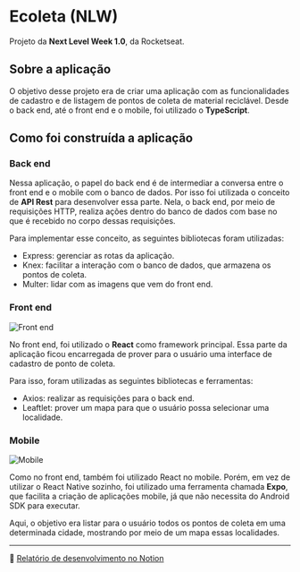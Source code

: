 # Ecoleta (NLW)

Projeto da **Next Level Week 1.0**, da Rocketseat.

## Sobre a aplicação

O objetivo desse projeto era de criar uma aplicação com as funcionalidades de cadastro e de listagem de pontos de coleta de material reciclável. Desde o back end, até o front end e o mobile, foi utilizado o **TypeScript**.

## Como foi construída a aplicação


### Back end

Nessa aplicação, o papel do back end é de intermediar a conversa entre o front end e o mobile com o banco de dados. Por isso foi utilizada o conceito de **API Rest** para desenvolver essa parte. Nela, o back end, por meio de requisições HTTP, realiza ações dentro do banco de dados com base no que é recebido no corpo dessas requisições.

Para implementar esse conceito, as seguintes bibliotecas foram utilizadas:
 - Express: gerenciar as rotas da aplicação.
 - Knex: facilitar a interação com o banco de dados, que armazena os pontos de coleta.
 - Multer: lidar com as imagens que vem do front end.


### Front end

![Front end](https://user-images.githubusercontent.com/29464328/83920604-f6eb6400-a752-11ea-9021-2cff27590f85.png)

No front end, foi utilizado o **React** como framework principal. Essa parte da aplicação ficou encarregada de prover para o usuário uma interface de cadastro de ponto de coleta.

Para isso, foram utilizadas as seguintes bibliotecas e ferramentas:
 - Axios: realizar as requisições para o back end.
 - Leaftlet: prover um mapa para que o usuário possa selecionar uma localidade.


### Mobile

![Mobile](https://user-images.githubusercontent.com/29464328/83921186-3797ad00-a754-11ea-824c-e0c22b3d2b9d.png)

Como no front end, também foi utilizado React no mobile. Porém, em vez de utilizar o React Native sozinho, foi utilizado uma ferramenta chamada **Expo**, que facilita a criação de aplicações mobile, já que não necessita do Android SDK para executar.

Aqui, o objetivo era listar para o usuário todos os pontos de coleta em uma determinada cidade, mostrando por meio de um mapa essas localidades.

---
:pencil: [Relatório de desenvolvimento no Notion](https://www.notion.so/juanbelieni/Ecoleta-NLW-1a0c9be33328449f8e8cd608ad0dfd44)
